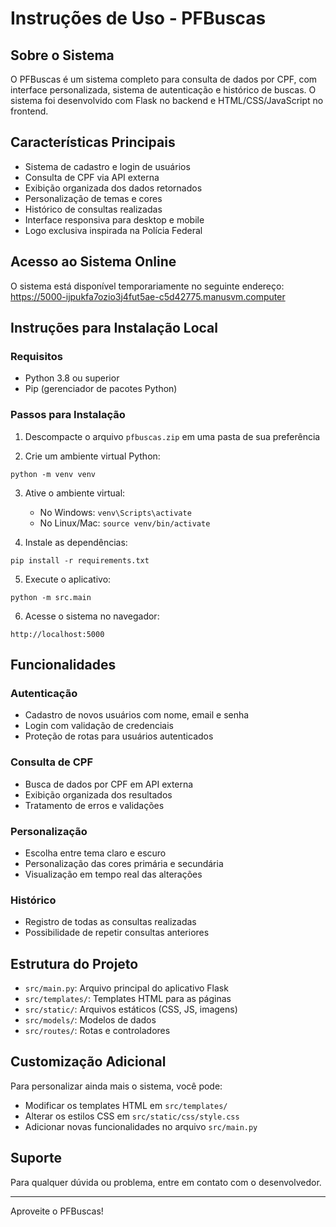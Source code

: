 # Instruções de Uso - PFBuscas

## Sobre o Sistema
O PFBuscas é um sistema completo para consulta de dados por CPF, com interface personalizada, sistema de autenticação e histórico de buscas. O sistema foi desenvolvido com Flask no backend e HTML/CSS/JavaScript no frontend.

## Características Principais
- Sistema de cadastro e login de usuários
- Consulta de CPF via API externa
- Exibição organizada dos dados retornados
- Personalização de temas e cores
- Histórico de consultas realizadas
- Interface responsiva para desktop e mobile
- Logo exclusiva inspirada na Polícia Federal

## Acesso ao Sistema Online
O sistema está disponível temporariamente no seguinte endereço:
https://5000-ijpukfa7ozio3j4fut5ae-c5d42775.manusvm.computer

## Instruções para Instalação Local

### Requisitos
- Python 3.8 ou superior
- Pip (gerenciador de pacotes Python)

### Passos para Instalação

1. Descompacte o arquivo `pfbuscas.zip` em uma pasta de sua preferência

2. Crie um ambiente virtual Python:
```
python -m venv venv
```

3. Ative o ambiente virtual:
   - No Windows: `venv\Scripts\activate`
   - No Linux/Mac: `source venv/bin/activate`

4. Instale as dependências:
```
pip install -r requirements.txt
```

5. Execute o aplicativo:
```
python -m src.main
```

6. Acesse o sistema no navegador:
```
http://localhost:5000
```

## Funcionalidades

### Autenticação
- Cadastro de novos usuários com nome, email e senha
- Login com validação de credenciais
- Proteção de rotas para usuários autenticados

### Consulta de CPF
- Busca de dados por CPF em API externa
- Exibição organizada dos resultados
- Tratamento de erros e validações

### Personalização
- Escolha entre tema claro e escuro
- Personalização das cores primária e secundária
- Visualização em tempo real das alterações

### Histórico
- Registro de todas as consultas realizadas
- Possibilidade de repetir consultas anteriores

## Estrutura do Projeto
- `src/main.py`: Arquivo principal do aplicativo Flask
- `src/templates/`: Templates HTML para as páginas
- `src/static/`: Arquivos estáticos (CSS, JS, imagens)
- `src/models/`: Modelos de dados
- `src/routes/`: Rotas e controladores

## Customização Adicional
Para personalizar ainda mais o sistema, você pode:
- Modificar os templates HTML em `src/templates/`
- Alterar os estilos CSS em `src/static/css/style.css`
- Adicionar novas funcionalidades no arquivo `src/main.py`

## Suporte
Para qualquer dúvida ou problema, entre em contato com o desenvolvedor.

---

Aproveite o PFBuscas!
